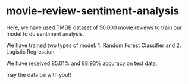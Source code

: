 # movie-review-sentiment-analysis

Here, we have used TMDB dataset of 50,000 movie reviews to train our model to do sentiment analysis.

We have trained two types of model: 1. Random Forest Classifier and 2. Logistic Regression

We have received 85.01% and 88.93% accuracy on test data.

may the data be with you!!
